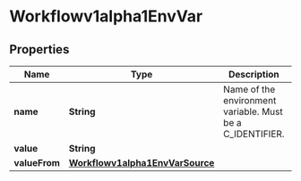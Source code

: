 

# Workflowv1alpha1EnvVar

## Properties

Name | Type | Description | Notes
------------ | ------------- | ------------- | -------------
**name** | **String** | Name of the environment variable. Must be a C_IDENTIFIER. |  [optional]
**value** | **String** |  |  [optional]
**valueFrom** | [**Workflowv1alpha1EnvVarSource**](Workflowv1alpha1EnvVarSource.md) |  |  [optional]



